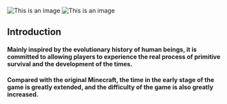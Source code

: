 ![This is an image](https://s1.ax1x.com/2022/07/29/vPQL1P.png)
![This is an image](https://cf.way2muchnoise.eu/full_581337_downloads.svg)
## Introduction  
#### **Mainly inspired by the evolutionary history of human beings, it is committed to allowing players to experience the real process of primitive survival and the development of the times.**
#### **Compared with the original Minecraft, the time in the early stage of the game is greatly extended, and the difficulty of the game is also greatly increased.**

